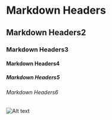 # Markdown Headers
## Markdown Headers2
### Markdown Headers3
#### Markdown Headers4
##### Markdown Headers5
###### Markdown Headers6


![Alt text](https://octodex.github.com/images/yaktocat.png)
